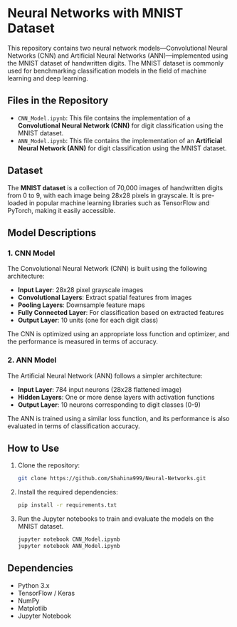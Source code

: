 # Neural Networks with MNIST Dataset

This repository contains two neural network models—Convolutional Neural Networks (CNN) and Artificial Neural Networks (ANN)—implemented using the MNIST dataset of handwritten digits. The MNIST dataset is commonly used for benchmarking classification models in the field of machine learning and deep learning.

## Files in the Repository

- `CNN_Model.ipynb`: This file contains the implementation of a **Convolutional Neural Network (CNN)** for digit classification using the MNIST dataset.
- `ANN_Model.ipynb`: This file contains the implementation of an **Artificial Neural Network (ANN)** for digit classification using the MNIST dataset.

## Dataset

The **MNIST dataset** is a collection of 70,000 images of handwritten digits from 0 to 9, with each image being 28x28 pixels in grayscale. It is pre-loaded in popular machine learning libraries such as TensorFlow and PyTorch, making it easily accessible.

## Model Descriptions

### 1. CNN Model
The Convolutional Neural Network (CNN) is built using the following architecture:
- **Input Layer**: 28x28 pixel grayscale images
- **Convolutional Layers**: Extract spatial features from images
- **Pooling Layers**: Downsample feature maps
- **Fully Connected Layer**: For classification based on extracted features
- **Output Layer**: 10 units (one for each digit class)

The CNN is optimized using an appropriate loss function and optimizer, and the performance is measured in terms of accuracy.

### 2. ANN Model
The Artificial Neural Network (ANN) follows a simpler architecture:
- **Input Layer**: 784 input neurons (28x28 flattened image)
- **Hidden Layers**: One or more dense layers with activation functions
- **Output Layer**: 10 neurons corresponding to digit classes (0-9)

The ANN is trained using a similar loss function, and its performance is also evaluated in terms of classification accuracy.

## How to Use

1. Clone the repository:

   ```bash
   git clone https://github.com/Shahina999/Neural-Networks.git
   ```

2. Install the required dependencies:

   ```bash
   pip install -r requirements.txt
   ```

3. Run the Jupyter notebooks to train and evaluate the models on the MNIST dataset.

   ```bash
   jupyter notebook CNN_Model.ipynb
   jupyter notebook ANN_Model.ipynb
   ```

## Dependencies

- Python 3.x
- TensorFlow / Keras
- NumPy
- Matplotlib
- Jupyter Notebook
